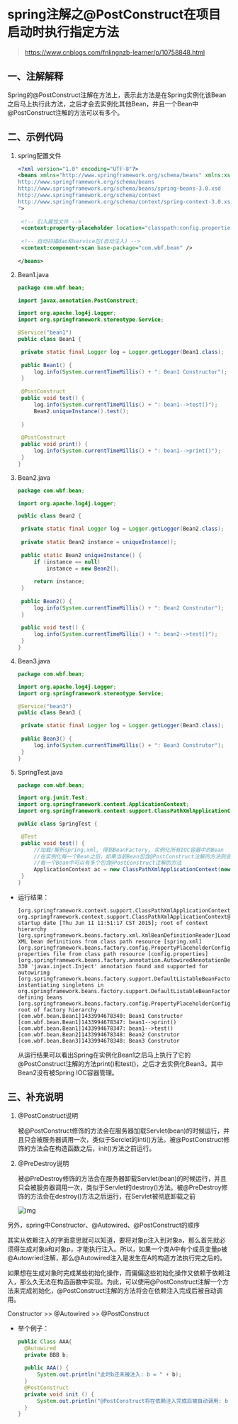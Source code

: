 # spring注解之@PostConstruct在项目启动时执行指定方法

> https://www.cnblogs.com/fnlingnzb-learner/p/10758848.html

## 一、注解解释

Spring的@PostConstruct注解在方法上，表示此方法是在Spring实例化该Bean之后马上执行此方法，之后才会去实例化其他Bean，并且一个Bean中@PostConstruct注解的方法可以有多个。

## 二、示例代码

1. spring配置文件

   ```xml
   <?xml version="1.0" encoding="UTF-8"?>  
   <beans xmlns="http://www.springframework.org/schema/beans" xmlns:xsi="http://www.w3.org/2001/XMLSchema-instance" xmlns:context="http://www.springframework.org/schema/context" xsi:schemaLocation="  
   http://www.springframework.org/schema/beans   
   http://www.springframework.org/schema/beans/spring-beans-3.0.xsd   
   http://www.springframework.org/schema/context   
   http://www.springframework.org/schema/context/spring-context-3.0.xsd  
   ">  
   	
   	<!-- 引入属性文件 -->
   	<context:property-placeholder location="classpath:config.properties" />
   	
   	<!-- 自动扫描dao和service包(自动注入) -->
   	<context:component-scan base-package="com.wbf.bean" />
   	
   </beans>
   ```

2. Bean1.java

   ```java
   package com.wbf.bean;
   
   import javax.annotation.PostConstruct;
   
   import org.apache.log4j.Logger;
   import org.springframework.stereotype.Service;
   
   @Service("bean1")
   public class Bean1 {
   
   	private static final Logger log = Logger.getLogger(Bean1.class);
   	
   	public Bean1() {
   		log.info(System.currentTimeMillis() + ": Bean1 Constructor");
   	}
   	
   	@PostConstruct
   	public void test() {
   		log.info(System.currentTimeMillis() + ": bean1-->test()");
   		Bean2.uniqueInstance().test();
   	
   	}
   	
   	@PostConstruct
   	public void print() {
   		log.info(System.currentTimeMillis() + ": bean1-->print()");
   	}
   }
   ```

3. Bean2.java

   ```java
   package com.wbf.bean;
   
   import org.apache.log4j.Logger;
   
   public class Bean2 {
   
   	private static final Logger log = Logger.getLogger(Bean2.class);
   	
   	private static Bean2 instance = uniqueInstance();
   	
   	public static Bean2 uniqueInstance() {
   		if (instance == null)
   			instance = new Bean2();
   		
   		return instance;
   	}
   	
   	public Bean2() {
   		log.info(System.currentTimeMillis() + ": Bean2 Construtor");
   	}
   	
   	public void test() {
   		log.info(System.currentTimeMillis() + ": bean2-->test()");
   	}
   }
   ```

4. Bean3.java

   ```java
   package com.wbf.bean;
   
   import org.apache.log4j.Logger;
   import org.springframework.stereotype.Service;
   
   @Service("bean3")
   public class Bean3 {
   
   	private static final Logger log = Logger.getLogger(Bean3.class);
   	
   	public Bean3() {
   		log.info(System.currentTimeMillis() + ": Bean3 Construtor");
   	}
   }
   ```

5. SpringTest.java

   ```java
   package com.wbf.bean;
   
   import org.junit.Test;
   import org.springframework.context.ApplicationContext;
   import org.springframework.context.support.ClassPathXmlApplicationContext;
   
   public class SpringTest {
   
   	@Test
   	public void test() {
   		//加载/解析spring.xml, 得到BeanFactory, 实例化所有IOC容器中的Bean
   		//在实例化每一个Bean之后，如果当前Bean包含@PostConstruct注解的方法则会马上执行该方法，之后才会去实例化其他的Bean
   		//每一个Bean中可以有多个包含@PostConstruct注解的方法
   		ApplicationContext ac = new ClassPathXmlApplicationContext(new String[]{"classpath:spring.xml"});
   	}
   }
   ```

- 运行结果：

  ```
  [org.springframework.context.support.ClassPathXmlApplicationContext]Refreshing org.springframework.context.support.ClassPathXmlApplicationContext@b0f2b2: startup date [Thu Jun 11 11:51:17 CST 2015]; root of context hierarchy  
  [org.springframework.beans.factory.xml.XmlBeanDefinitionReader]Loading XML bean definitions from class path resource [spring.xml]  
  [org.springframework.beans.factory.config.PropertyPlaceholderConfigurer]Loading properties file from class path resource [config.properties]  
  [org.springframework.beans.factory.annotation.AutowiredAnnotationBeanPostProcessor]JSR-330 'javax.inject.Inject' annotation found and supported for autowiring  
  [org.springframework.beans.factory.support.DefaultListableBeanFactory]Pre-instantiating singletons in org.springframework.beans.factory.support.DefaultListableBeanFactory@1b8dc93: defining beans [org.springframework.beans.factory.config.PropertyPlaceholderConfigurer#0,bean1,bean3,org.springframework.context.annotation.internalConfigurationAnnotationProcessor,org.springframework.context.annotation.internalAutowiredAnnotationProcessor,org.springframework.context.annotation.internalRequiredAnnotationProcessor,org.springframework.context.annotation.internalCommonAnnotationProcessor,org.springframework.context.annotation.internalPersistenceAnnotationProcessor,org.springframework.context.annotation.ConfigurationClassPostProcessor.importAwareProcessor]; root of factory hierarchy  
  [com.wbf.bean.Bean1]1433994678340: Bean1 Constructor  
  [com.wbf.bean.Bean1]1433994678347: bean1-->print()  
  [com.wbf.bean.Bean1]1433994678347: bean1-->test()  
  [com.wbf.bean.Bean2]1433994678348: Bean2 Construtor  
  [com.wbf.bean.Bean3]1433994678348: Bean3 Construtor
  ```

  从运行结果可以看出Spring在实例化Bean1之后马上执行了它的@PostConstruct注解的方法print()和test()，之后才去实例化Bean3。其中Bean2没有被Spring IOC容器管理。

## 三、补充说明

1. @PostConstruct说明

   被@PostConstruct修饰的方法会在服务器加载Servlet(bean)的时候运行，并且只会被服务器调用一次，类似于Serclet的inti()方法。被@PostConstruct修饰的方法会在构造函数之后，init()方法之前运行。

2. @PreDestroy说明

   被@PreDestroy修饰的方法会在服务器卸载Servlet(bean)的时候运行，并且只会被服务器调用一次，类似于Servlet的destroy()方法。被@PreDestroy修饰的方法会在destroy()方法之后运行，在Servlet被彻底卸载之前

   ![img](https://img2018.cnblogs.com/blog/1000464/201904/1000464-20190423205237906-75419218.png)

另外，spring中Constructor、@Autowired、@PostConstruct的顺序

其实从依赖注入的字面意思就可以知道，要将对象p注入到对象a，那么首先就必须得生成对象a和对象p，才能执行注入。所以，如果一个类A中有个成员变量p被@Autowried注解，那么@Autowired注入是发生在A的构造方法执行完之后的。

如果想在生成对象时完成某些初始化操作，而偏偏这些初始化操作又依赖于依赖注入，那么久无法在构造函数中实现。为此，可以使用@PostConstruct注解一个方法来完成初始化，@PostConstruct注解的方法将会在依赖注入完成后被自动调用。

Constructor >> @Autowired >> @PostConstruct

- 举个例子：

  ```java
  public Class AAA{
  	@Autowired
  	private BBB b;
  	
  	public AAA() {
  		System.out.println("此时b还未被注入: b = " + b);
  	}
  	@PostConstruct
  	private void init () {
  		System.out.println("@PostConstruct将在依赖注入完成后被自动调用: b = " + b);
  	}
  }
  ```

  